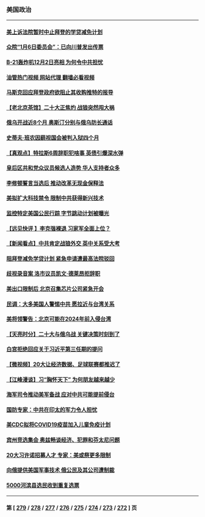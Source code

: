 ### 美国政治
---
#### [美上诉法院暂时中止拜登的学贷减免计划](../../pages/ncid1078159/n13850539.md?10221245) 
#### [众院“1月6日委员会”：已向川普发出传票](../../pages/ncid1078159/n13850435.md?10221245) 
#### [B-21轰炸机12月2日亮相 为何令中共担忧](../../pages/ncid1078159/n13850485.md?10221245) 
#### [油管热门视频 网站代理 翻墙必看视频](http://132.145.103.77:81/youtube.html?10221245)
#### [马斯克回应拜登政府欲阻止其收购推特的报导](../../pages/ncid1078159/n13850417.md?10221245) 
#### [【老北京茶馆】二十大正焦灼 战狼突然闯大祸](../../pages/ncid1078159/n13850311.md?10221245) 
#### [俄乌开战近8个月 奥斯汀分别与俄乌防长通话](../../pages/ncid1078159/n13850438.md?10221245) 
#### [史蒂夫‧班农因藐视国会被判入狱四个月](../../pages/ncid1078159/n13850338.md?10221245) 
#### [【真观点】特拉斯6周辞职犯啥事 英债引爆深水弹](../../pages/ncid1078159/n13850272.md?10221245) 
#### [皇后区共和党众议员候选人造势 华人支持者众多](../../pages/ncid1078159/n13849955.md?10221245) 
#### [李修顿誓言当选后 推动改革无现金保释法](../../pages/ncid1078159/n13849926.md?10221245) 
#### [美拟扩大科技禁令 限制中共获得新兴技术](../../pages/ncid1078159/n13849913.md?10221245) 
#### [监控特定美国公民行踪 字节跳动计划被曝光](../../pages/ncid1078159/n13849735.md?10221245) 
#### [【远见快评 】李克强裸退 习家军全面上位？](../../pages/ncid1078159/n13849744.md?10221245) 
#### [【新闻看点】中共肯定战狼外交 英中关系受大考](../../pages/ncid1078159/n13849602.md?10221245) 
#### [阻拜登减免学贷计划 紧急申请遭最高法院驳回](../../pages/ncid1078159/n13849758.md?10221245) 
#### [歧视录音案 洛市议员凯文‧德莱昂拒辞职](../../pages/ncid1078159/n13849752.md?10221245) 
#### [美出口限制后 北京召集芯片公司紧急开会](../../pages/ncid1078159/n13849697.md?10221245) 
#### [民调：大多美国人警惕中共 愿拉近与台湾关系](../../pages/ncid1078159/n13849708.md?10221245) 
#### [美将领警告：北京可能在2024年前入侵台湾](../../pages/ncid1078159/n13849667.md?10221245) 
#### [【天亮时分】二十大与俄乌战 关键决策时刻到了](../../pages/ncid1078159/n13849508.md?10221245) 
#### [白宫拒绝回应关于习近平第三任期的提问](../../pages/ncid1078159/n13849649.md?10221245) 
#### [【微视频】20大让经济数据、足球联赛都推迟了](../../pages/ncid1078159/n13849590.md?10221245) 
#### [【江峰漫谈】习“胸怀天下” 为何朋友越来越少](../../pages/ncid1078159/n13849586.md?10221245) 
#### [海军司令推动美军备战 应对中共可能提前侵台](../../pages/ncid1078159/n13849323.md?10221245) 
#### [国防专家：中共在印太的军力令人担忧](../../pages/ncid1078159/n13849228.md?10221245) 
#### [美CDC拟将COVID19疫苗加入儿童免疫计划](../../pages/ncid1078159/n13849099.md?10221245) 
#### [宾州竞选集会 奥兹畅谈经济、犯罪和芬太尼问题](../../pages/ncid1078159/n13849173.md?10221245) 
#### [20大习许诺招募人才 专家：美或祭更多限制](../../pages/ncid1078159/n13849014.md?10221245) 
#### [向俄提供美国军事技术 俄公民及其公司遭制裁](../../pages/ncid1078159/n13849023.md?10221245) 
#### [5000河滨县选民收到重复选票](../../pages/ncid1078159/n13849061.md?10221245) 

---
#### 第 [ [279](./279.md?10221245) / [278](./278.md?10221245) / [277](./277.md?10221245) / [276](./276.md?10221245) / [275](./275.md?10221245) / [274](./274.md?10221245) / [273](./273.md?10221245) / [272](./272.md?10221245) ] 页
